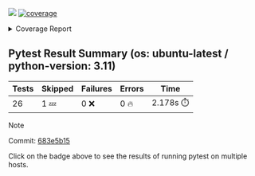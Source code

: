 [![](https://github.com/7rikazhexde/video-grid-merge/actions/workflows/test_branch.yml/badge.svg)](https://github.com/7rikazhexde/video-grid-merge/actions/workflows/test_branch.yml)
<a href="https://github.com/7rikazhexde/video-grid-merge/blob/683e5b15bf2c90e5fd266dc51113c76a1f16706a/README.md"><img alt="coverage" src="https://img.shields.io/badge/coverage-100%25-brightgreen.svg" /></a><details><summary>Coverage Report </summary><table><tr><th>File</th><th>Stmts</th><th>Miss</th><th>Cover</th><th>Missing</th></tr><tbody><tr><td><a href="https://github.com/7rikazhexde/video-grid-merge/blob/683e5b15bf2c90e5fd266dc51113c76a1f16706a/__init__.py">\_\_init\_\_.py</a></td><td>0</td><td>0</td><td>100%</td><td>&nbsp;</td></tr><tr><td><a href="https://github.com/7rikazhexde/video-grid-merge/blob/683e5b15bf2c90e5fd266dc51113c76a1f16706a/__main__.py">\_\_main\_\_.py</a></td><td>146</td><td>0</td><td>100%</td><td>&nbsp;</td></tr><tr><td><a href="https://github.com/7rikazhexde/video-grid-merge/blob/683e5b15bf2c90e5fd266dc51113c76a1f16706a/delete_files.py">delete_files.py</a></td><td>13</td><td>0</td><td>100%</td><td>&nbsp;</td></tr><tr><td><a href="https://github.com/7rikazhexde/video-grid-merge/blob/683e5b15bf2c90e5fd266dc51113c76a1f16706a/rename_files.py">rename_files.py</a></td><td>10</td><td>0</td><td>100%</td><td>&nbsp;</td></tr><tr><td><b>TOTAL</b></td><td><b>169</b></td><td><b>0</b></td><td><b>100%</b></td><td>&nbsp;</td></tr></tbody></table></details>

## Pytest Result Summary (os: ubuntu-latest / python-version: 3.11)
| Tests | Skipped | Failures | Errors | Time |
| ----- | ------- | -------- | -------- | ------------------ |
| 26 | 1 :zzz: | 0 :x: | 0 :fire: | 2.178s :stopwatch: |

> [!Note]
> 
> Commit: [683e5b15](https://github.com/7rikazhexde/video-grid-merge/tree/683e5b15)
> 
> Click on the  badge above to see the results of running pytest on multiple hosts.
